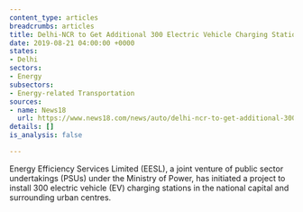 ```yaml
---
content_type: articles
breadcrumbs: articles
title: Delhi-NCR to Get Additional 300 Electric Vehicle Charging Stations in 6 Months
date: 2019-08-21 04:00:00 +0000
states:
- Delhi
sectors:
- Energy
subsectors:
- Energy-related Transportation
sources:
- name: News18
  url: https://www.news18.com/news/auto/delhi-ncr-to-get-additional-300-electric-vehicle-charging-stations-in-6-months-2274451.html
details: []
is_analysis: false

---
```

Energy Efficiency Services Limited (EESL), a joint venture of public sector undertakings (PSUs) under the Ministry of Power, has initiated a project to install 300 electric vehicle (EV) charging stations in the national capital and surrounding urban centres.